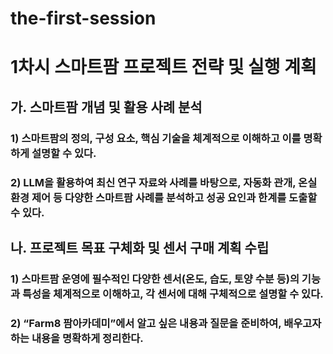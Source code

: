 # the-first-session
# 1차시 스마트팜 프로젝트 전략 및 실행 계획

## 가. 스마트팜 개념 및 활용 사례 분석<br>
   ### 1) 스마트팜의 정의, 구성 요소, 핵심 기술을 체계적으로 이해하고 이를 명확하게 설명할 수 있다.<br>
   ### 2) LLM을 활용하여 최신 연구 자료와 사례를 바탕으로, 자동화 관개, 온실 환경 제어 등 다양한 스마트팜 사례를 분석하고 성공 요인과 한계를 도출할 수 있다.<br>
## 나. 프로젝트 목표 구체화 및 센서 구매 계획 수립<br>
   ### 1) 스마트팜 운영에 필수적인 다양한 센서(온도, 습도, 토양 수분 등)의 기능과 특성을 체계적으로 이해하고, 각 센서에 대해 구체적으로 설명할 수 있다.<br>
   ### 2) “Farm8 팜아카데미”에서 알고 싶은 내용과 질문을 준비하여, 배우고자 하는 내용을 명확하게 정리한다.<br>
